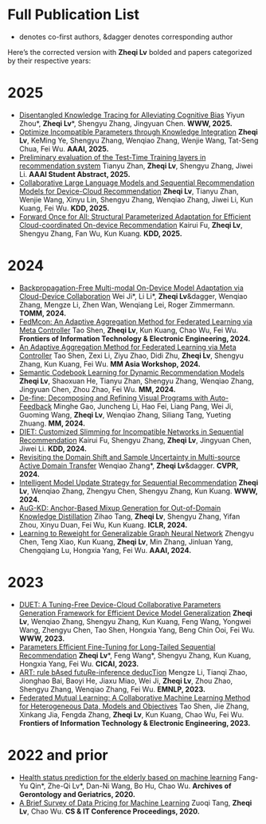 
[//]: # (# 📝 Representative Publications )

[//]: # (## Multi-modal Generative AI)

[//]: # (- Spoken Large Language Model: **InstructSpeech &#40;ICML 2024&#41;**, **UniAudio &#40;ICML 2024&#41;**, **AudioGPT &#40;AAAI demo 2024&#41;**, **Make-A-Voice &#40;ACL 2024&#41;**, **HiFi-Codec**)

[//]: # (- Text-to-Audio Synthesis: **Make-An-Audio &#40;ICML 2023&#41;**)

[//]: # (- Text-to-Speech Synthesis: **GenerSpeech &#40;NeurIPS 2022&#41;** for zero-shot text-to-speech, **FastDiff &#40;IJCAI 2022&#41; / ProDiff &#40;ACM-MM 2022a&#41;** for diffusion text-to-speech)

[//]: # (- Singing Voice Synthesis: **SingGAN &#40;ACM-MM 2022b&#41; / Multi-Singer &#40;ACM-MM 2021&#41;**)

[//]: # ()
[//]: # ()
[//]: # (## Multi-modal Language Processing)

[//]: # (- Audio-Visual Speech-to-Speech Translation: **TranSpeech &#40;ICLR 2023&#41; / AV-TranSpeech &#40;ACL 2023&#41;**)

[//]: # (- Self-Supervised Learning: **Prosody-MAE &#40;ACL 2023&#41;**)

[//]: # ()
[//]: # ()
[//]: # (<div class='paper-box'><div class='paper-box-image'><div><div class="badge">Arxiv 2023</div><img src='images/make-an-audio-arch.png' alt="sym" width="100%"></div></div>)

[//]: # (<div class='paper-box-text' markdown="1">)

[//]: # ()
[//]: # (- [AudioGPT: Understanding and Generating Speech, Music, Sound, and Talking Head.]&#40;https://arxiv.org/abs/2304.12995&#41; **Rongjie Huang**, Mingze Li, Dongchao Yang, Jiatong Shi, Xuankai Chang, Zhenhui Ye, Yuning Wu, Zhiqing Hong, Jiawei Huang, Jinglin Liu, Yi Ren, Zhou Zhao, Shinji Watanabe. **Arxiv, 2023**)

[//]: # ()
[//]: # (- **Academic / Industry Impact**: Our work are promoted by different media and forums, such as [Heart of Machine]&#40;https://mp.weixin.qq.com/s/pesuhzQ3cfaz-bhxMew46g&#41;, [New Intelligence]&#40;https://mp.weixin.qq.com/s/BXLxD0bboWS96iEHGZ9xTQ&#41;, and [Twitter]&#40;https://twitter.com/_akhaliq/status/1619589070329348096&#41;. We have code released at [![]&#40;https://img.shields.io/github/stars/AIGC-Audio/AudioGPT?style=social&label=Code+Stars&#41;]&#40;https://github.com/AIGC-Audio/AudioGPT&#41; [![Hugging Face]&#40;https://img.shields.io/badge/%F0%9F%A4%97%20Hugging%20Face-blue&#41;]&#40;https://huggingface.co/spaces/AIGC-Audio/AudioGPT&#41;.)

[//]: # ()
[//]: # (</div>)

[//]: # (</div>)

[//]: # ()
[//]: # (<div class='paper-box'><div class='paper-box-image'><div><div class="badge">ICML 2023</div><img src='images/make-an-audio-arch.png' alt="sym" width="100%"></div></div>)

[//]: # (<div class='paper-box-text' markdown="1">)

[//]: # ()
[//]: # (- [Make-An-Audio: Text-To-Audio Generation with Prompt-Enhanced Diffusion Models.]&#40;&#41; **Rongjie Huang**, Jiawei Huang, Dongchao Yang, Yi Ren, Mingze Li, Zhenhui Ye, Jinglin Liu, Xiang Yin, Zhou Zhao. **ICML, 2023. Hawaii, USA**)

[//]: # ()
[//]: # (- **Academic / Industry Impact**: Our work are promoted by different media and forums, such as [Heart of Machine]&#40;https://mp.weixin.qq.com/s/fphIJ13RWRIgGNTwYO06bw&#41;, [ByteDance]&#40;https://zhuanlan.zhihu.com/p/605228032&#41;, and [Twitter]&#40;https://twitter.com/_akhaliq/status/1619589070329348096&#41;. Code is coming!)

[//]: # ()
[//]: # (</div>)

[//]: # (</div>)

[//]: # ()
[//]: # (<div class='paper-box'><div class='paper-box-image'><div><div class="badge">ICLR 2023</div><img src='images/transpeech.png' alt="sym" width="100%"></div></div>)

[//]: # (<div class='paper-box-text' markdown="1">)

[//]: # ()
[//]: # (- [TranSpeech: Speech-to-Speech Translation With Bilateral Perturbation.]&#40;https://arxiv.org/abs/2205.12523&#41; **Rongjie Huang**, Jinglin Liu, Huadai Liu, Yi Ren, Lichao Zhang, Jinzheng He, and Zhou Zhao. **ICLR, 2023. Kigali, Rwanda** )

[//]: # ()
[//]: # (One of our **continuous efforts to reduce communication barrier**, and we have follow-up works: **Audio-Visual S2T [&#40;MixSpeech, ICCV 2023&#41;]&#40;https://arxiv.org/abs/2303.05309&#41;, Audio-Visual S2ST [&#40;AV-TranSpeech, ACL 2023&#41;]&#40;https://arxiv.org/abs/2305.15403&#41;, Multi-modal S2ST, Style-aware S2ST,  Zero-shot S2ST**. Code released: [![]&#40;https://img.shields.io/github/stars/Rongjiehuang/TranSpeech?style=social&label=Code+Stars&#41;]&#40;https://github.com/Rongjiehuang/TranSpeech&#41;. )

[//]: # ()
[//]: # (</div>)

[//]: # (</div>)

[//]: # ()
[//]: # (<div class='paper-box'><div class='paper-box-image'><div><div class="badge">NeurIPS 2022</div><img src='images/generspeech.png' alt="sym" width="100%"></div></div>)

[//]: # (<div class='paper-box-text' markdown="1">)

[//]: # ()
[//]: # (- [GenerSpeech: Towards Style Transfer for Generalizable Out-Of-Domain Text-to-Speech.]&#40;https://arxiv.org/abs/2205.07211&#41; **Rongjie Huang**, Yi Ren, Jinglin Liu, Chenye Cui, and Zhou Zhao. **NeurIPS, 2022. New Orleans, USA**)

[//]: # ()
[//]: # (The first **zero-shot** TTS generalizable to unseen speaker, emotion, and prosody! Media coverage: [PaperWeekly]&#40;https://mp.weixin.qq.com/s/Mp181vfq24m1HqgJqbMnlg&#41;, [Speech Home]&#40;https://mp.weixin.qq.com/s/EXdfb0DUTbB6OHbjDS2u7g&#41;. Code released: [![]&#40;https://img.shields.io/github/stars/Rongjiehuang/GenerSpeech?style=social&label=Code+Stars&#41;]&#40;https://github.com/Rongjiehuang/GenerSpeech&#41;. )

[//]: # ()
[//]: # ()
[//]: # (</div>)

[//]: # (</div>)

[//]: # ()
[//]: # (<div class='paper-box'><div class='paper-box-image'><div><div class="badge">ICJAI 2022</div><img src='images/fastdiff.png' alt="sym" width="100%"></div></div>)

[//]: # (<div class='paper-box-text' markdown="1">)

[//]: # ()
[//]: # (- [FastDiff: A Fast Conditional Diffusion Model for High-Quality Speech Synthesis.]&#40;https://arxiv.org/abs/2204.09934&#41; **Rongjie Huang**, Max W.Y. Lam, Jun Wang, Dan Su, Dong Yu, Yi Ren, and Zhou Zhao. **IJCAI, 2022&#40;oral&#41;. Vienna, Austria** )

[//]: # ()
[//]: # (One of our **continuous efforts in generative modeling**, and we have follow-up works: **FastDiff 2, ProDiff**. We release a **diffusion text-to-speech pipeline** [![Hugging Face]&#40;https://img.shields.io/badge/%F0%9F%A4%97%20Hugging%20Face-blue&#41;]&#40;https://huggingface.co/spaces/Rongjiehuang/ProDiff&#41; using **ProDiff** [![]&#40;https://img.shields.io/github/stars/Rongjiehuang/prodiff?style=social&label=Code+Stars&#41;]&#40;https://github.com/Rongjiehuang/prodiff&#41; and **FastDiff** [![]&#40;https://img.shields.io/github/stars/Rongjiehuang/FastDiff?style=social&label=Code+Stars&#41;]&#40;https://github.com/Rongjiehuang/FastDiff&#41;. Our work are promoted by different media and forums, such as [Tencent AI Lab]&#40;https://mp.weixin.qq.com/s/GmLzLw3GnDsK0OuUpgEySQ&#41;, [Speech Home]&#40;https://mp.weixin.qq.com/s/BWf_uZdG0icWk5odChxhuA&#41;, and [Twitter]&#40;https://twitter.com/_akhaliq/status/1517308526691065856&#41;, which is a [Trending Project at both Github and Paperwithcode.]&#40;https://twitter.com/pythontrending/status/1528332486257819651&#41; )

[//]: # ()
[//]: # (</div>)

[//]: # (</div>)

# Full Publication List

[//]: # (* denotes co-first authors, # denotes co-supervised)
* denotes co-first authors, &dagger denotes corresponding author

Here’s the corrected version with **Zheqi Lv** bolded and papers categorized by their respective years:

# 2025

- [Disentangled Knowledge Tracing for Alleviating Cognitive Bias]() Yiyun Zhou*, **Zheqi Lv***, Shengyu Zhang, Jingyuan Chen. **WWW, 2025.**
- [Optimize Incompatible Parameters through Knowledge Integration]() **Zheqi Lv**, KeMing Ye, Shengyu Zhang, Wenqiao Zhang, Wenjie Wang, Tat-Seng Chua, Fei Wu. **AAAI, 2025.**
- [Preliminary evaluation of the Test-Time Training layers in recommendation system]() Tianyu Zhan, **Zheqi Lv**, Shengyu Zhang, Jiwei Li. **AAAI Student Abstract, 2025.**
- [Collaborative Large Language Models and Sequential Recommendation Models for Device-Cloud Recommendation]() **Zheqi Lv**, Tianyu Zhan, Wenjie Wang, Xinyu Lin, Shengyu Zhang, Wenqiao Zhang, Jiwei Li, Kun Kuang, Fei Wu. **KDD, 2025.**
- [Forward Once for All: Structural Parameterized Adaptation for Efficient Cloud-coordinated On-device Recommendation]() Kairui Fu, **Zheqi Lv**, Shengyu Zhang, Fan Wu, Kun Kuang. **KDD, 2025.**


# 2024

- [Backpropagation-Free Multi-modal On-Device Model Adaptation via Cloud-Device Collaboration]() Wei Ji*, Li Li*, **Zheqi Lv**&dagger, Wenqiao Zhang, Mengze Li, Zhen Wan, Wenqiang Lei, Roger Zimmermann. **TOMM, 2024.**
- [FedMcon: An Adaptive Aggregation Method for Federated Learning via Meta Controller]() Tao Shen, **Zheqi Lv**, Kun Kuang, Chao Wu, Fei Wu. **Frontiers of Information Technology & Electronic Engineering, 2024.**
- [An Adaptive Aggregation Method for Federated Learning via Meta Controller]() Tao Shen, Zexi Li, Ziyu Zhao, Didi Zhu, **Zheqi Lv**, Shengyu Zhang, Kun Kuang, Fei Wu. **MM Asia Workshop, 2024.**
- [Semantic Codebook Learning for Dynamic Recommendation Models]() **Zheqi Lv**, Shaoxuan He, Tianyu Zhan, Shengyu Zhang, Wenqiao Zhang, Jingyuan Chen, Zhou Zhao, Fei Wu. **MM, 2024.**
- [De-fine: Decomposing and Refining Visual Programs with Auto-Feedback]() Minghe Gao, Juncheng Li, Hao Fei, Liang Pang, Wei Ji, Guoming Wang, **Zheqi Lv**, Wenqiao Zhang, Siliang Tang, Yueting Zhuang. **MM, 2024.**
- [DIET: Customized Slimming for Incompatible Networks in Sequential Recommendation]() Kairui Fu, Shengyu Zhang, **Zheqi Lv**, Jingyuan Chen, Jiwei Li. **KDD, 2024.**
- [Revisiting the Domain Shift and Sample Uncertainty in Multi-source Active Domain Transfer]() Wenqiao Zhang*, **Zheqi Lv**&dagger. **CVPR, 2024.**
- [Intelligent Model Update Strategy for Sequential Recommendation]() **Zheqi Lv**, Wenqiao Zhang, Zhengyu Chen, Shengyu Zhang, Kun Kuang. **WWW, 2024.**
- [AuG-KD: Anchor-Based Mixup Generation for Out-of-Domain Knowledge Distillation]() Zihao Tang, **Zheqi Lv**, Shengyu Zhang, Yifan Zhou, Xinyu Duan, Fei Wu, Kun Kuang. **ICLR, 2024.**
- [Learning to Reweight for Generalizable Graph Neural Network]() Zhengyu Chen, Teng Xiao, Kun Kuang, **Zheqi Lv**, Min Zhang, Jinluan Yang, Chengqiang Lu, Hongxia Yang, Fei Wu. **AAAI, 2024.**

# 2023

- [DUET: A Tuning-Free Device-Cloud Collaborative Parameters Generation Framework for Efficient Device Model Generalization]() **Zheqi Lv**, Wenqiao Zhang, Shengyu Zhang, Kun Kuang, Feng Wang, Yongwei Wang, Zhengyu Chen, Tao Shen, Hongxia Yang, Beng Chin Ooi, Fei Wu. **WWW, 2023.**
- [Parameters Efficient Fine-Tuning for Long-Tailed Sequential Recommendation]() **Zheqi Lv***, Feng Wang*, Shengyu Zhang, Kun Kuang, Hongxia Yang, Fei Wu. **CICAI, 2023.**
- [ART: rule bAsed futuRe-inference deducTion]() Mengze Li, Tianqi Zhao, Jionghao Bai, Baoyi He, Jiaxu Miao, Wei Ji, **Zheqi Lv**, Zhou Zhao, Shengyu Zhang, Wenqiao Zhang, Fei Wu. **EMNLP, 2023.**
- [Federated Mutual Learning: A Collaborative Machine Learning Method for Heterogeneous Data, Models and Objectives]() Tao Shen, Jie Zhang, Xinkang Jia, Fengda Zhang, **Zheqi Lv**, Kun Kuang, Chao Wu, Fei Wu. **Frontiers of Information Technology & Electronic Engineering, 2023.**

# 2022 and prior

- [Health status prediction for the elderly based on machine learning]() Fang-Yu Qin*, Zhe-Qi Lv*, Dan-Ni Wang, Bo Hu, Chao Wu. **Archives of Gerontology and Geriatrics, 2020.**
- [A Brief Survey of Data Pricing for Machine Learning]() Zuoqi Tang, **Zheqi Lv**, Chao Wu. **CS & IT Conference Proceedings, 2020.**


[//]: # (# 2025)

[//]: # ()
[//]: # (- [OmniSep: Unified Omni-modal Sound Separation.]&#40;&#41; Xize Cheng, Zehan Wang, Ziang Zhang, **Rongjie Huang**, Jialung Zuo, Shengpeng Ji, Ziyang Ma, Siqi Zheng, Tao Jin, Zhou Zhao. **ICLR, 2025**)

[//]: # ()
[//]: # ()
[//]: # (- [Lumina-T2X: Transforming Text into Any Modality, Resolution, and Duration via Flow-based Large Diffusion Transformers.]&#40;&#41; Peng Gao, Le Zhuo, Dongyang Liu, Ruoyi Du, Xu Luo, Longtian Qiu, Yuhang Zhang, **Rongjie Huang**, Shijie Geng, Renrui Zhang, Junlin Xie, Wenqi Shao, Zhengkai Jiang, Tianshuo Yang, Weicai Ye. **ICLR, 2025**)

[//]: # ()
[//]: # ()
[//]: # (- [GeneFace++: Generalized and Stable Real-Time Audio-Driven 3D Talking Face Generation.]&#40;&#41; Zhenhui Ye, Jinzheng He, Ziyue Jiang, **Rongjie Huang**, Jiawei Huang, Jinglin Liu, Yi Ren, Xiang Yin, Zejun MA, Zhou Zhao. **ICLR, 2025**)

[//]: # ()
[//]: # ()
[//]: # (- [WavTokenizer: an Efficient Acoustic Discrete Codec Tokenizer for Audio Language Modeling.]&#40;&#41; Shengpeng Ji, Ziyue Jiang, Wen Wang, Yifu Chen, Minghui Fang, Jialong Zuo, Qian Yang, Xize Cheng, Zehan Wang, Ruiqi Li, Ziang Zhang, Xiaoda Yang, **Rongjie Huang**, Yidi Jiang, Qian Chen. **ICLR, 2025**)

[//]: # ()
[//]: # ()
[//]: # (- [Improving Multi-modal Representations via Binding Space in Scale.]&#40;&#41; Zehan Wang, Ziang Zhang, Minjie Hong, Hang Zhang, Luping Liu, **Rongjie Huang**, Xize Cheng, Shengpeng Ji, Tao Jin, Hengshuang Zhao, Zhou Zhao.  **ICLR, 2025**)

[//]: # ()
[//]: # ()
[//]: # (- [VoxDialogue: Can Spoken Dialogue Systems Understand Information Beyond Words?]&#40;&#41; Xize Cheng, Ruofan Hu, Xiaoda Yang, Jingyu Lu, Dongjie Fu, Zehan Wang, Shengpeng Ji, Rongjie Huang, Boyang Zhang, Tao Jin, Zhou Zhao.  **ICLR, 2025**)

[//]: # ()
[//]: # ()
[//]: # (- [TechSinger: Technique Controllable Multilingual Singing Voice Synthesis via Flow Matching.]&#40;&#41; Wenxiang Guo, Yu Zhang, Changhao Pan, **Rongjie Huang**, Li Tang, Ruiqi Li, Zhiqing Hong, Yongqi Wang, Zhou Zhao. **AAAI, 2025**)

[//]: # ()
[//]: # ()
[//]: # (- [3D-Speaker-Toolkit: An Open-Source Toolkit for Multimodal Speaker Verification and Diarization.]&#40;&#41; Yafeng Chen, Siqi Zheng, Hui Wang, **Rongjie Huang**, Qian Chen, Shiliang Zhang, Wen Wang, Xihao Li. **ICASSP, 2025**)

[//]: # ()
[//]: # ()
[//]: # (- [NAT3DSound: 3D Spatial Sound Field Synthesis with Multi-Modal Non-Autoregressive Transformer.]&#40;&#41; Fuming You, **Rongjie Huang**, Boyang Zhang, Yongqi Wang, Zhiqing Hong, Qian Yang, Zhimeng Zhang, Zhou Zhao. **ICASSP, 2025**)

[//]: # ()
[//]: # ()
[//]: # ()
[//]: # (# 2024)

[//]: # ()
[//]: # ()
[//]: # ()
[//]: # (- [InstructSpeech: Following Speech Editing Instructions via Large Language Models.]&#40;&#41; **Rongjie Huang**, Ruofan Hu, Yongqi Wang, Zehan Wang, Xize Cheng, Ziyue Jiang, Zhenhui Ye, Dongchao Yang, Luping Liu, Peng Gao, Zhou Zhao. **ICML, 2024.**)

[//]: # ()
[//]: # (- [Make-A-Voice: Multilingual Unified Voice Generation With Discrete Representation at Scale.]&#40;&#41; **Rongjie Huang**, Chunlei Zhang, Yongqi Wang, Dongchao Yang, Jinchuan Tian, Luping Liu, Zhenhui Ye, Ziyue Jiang, Xuankai Chang, Jiatong Shi, Chao Weng, Zhou Zhao, Dong Yu. **ACL, 2024.**)

[//]: # ()
[//]: # (- [AudioGPT: Understanding and Generating Speech, Music, Sound, and Talking Head.]&#40;https://arxiv.org/abs/2304.12995&#41; **Rongjie Huang**, Mingze Li, Dongchao Yang, Jiatong Shi, Xuankai Chang, Zhenhui Ye, Yuning Wu, Zhiqing Hong, Jiawei Huang, Jinglin Liu, Yi Ren, Zhou Zhao, Shinji Watanabe. **AAAI demo, 2024**)

[//]: # ()
[//]: # (- [UniAudio: An Audio Foundation Model Toward Universal Audio Generation.]&#40;&#41; Dongchao Yang, Jinchuan Tian, Xu Tan, **Rongjie Huang**, Songxiang Liu, Xuankai Chang, Jiatong Shi, Sheng Zhao, Jiang Bian, Xixin Wu, Zhou Zhao, Shinji Watanabe, Helen M. Meng. **ICML, 2024.**)

[//]: # ()
[//]: # (- [Molecule-Space: Free Lunch in Unified Multimodal Space via Knowledge Fusion.]&#40;&#41; Zehan Wang, Ziang Zhang, Xize Cheng, **Rongjie Huang**, Luping Liu, Zhenhui Ye, Haifeng Huang, Yang Zhao, Tao Jin, Peng Gao, Zhou Zhao. **ICML, 2024.**)

[//]: # ()
[//]: # (- [InstructTTS: Modelling Expressive TTS in Discrete Latent Space with Natural Language Style Prompt.]&#40;&#41; Dongchao Yang, Songxiang Liu, **Rongjie Huang**, Guangzhi Lei, Chao Weng, Helen Meng, Dong Yu. **IEEE Transactions on Acoustics, Speech, and Signal Processing.**)

[//]: # ()
[//]: # (- [Robust Singing Voice Transcription Serves Synthesis.]&#40;&#41; Ruiqi Li, Yu Zhang, Yongqi Wang, Zhiqing Hong, **Rongjie Huang**, Zhou Zhao.  **ACL, 2024.**)

[//]: # ()
[//]: # (- [Text-to-Song: Towards Controllable Music Generation Incorporating Vocal and Accompaniment.]&#40;&#41; Zhiqing Hong, **Rongjie Huang**, Xize Cheng, Yongqi Wang, Ruiqi Li, Fuming You, Zhou Zhao, Zhimeng Zhang.  **ACL, 2024.**)

[//]: # ()
[//]: # (- [TransFace: Unit-Based Audio-Visual Speech Synthesizer for Talking Head Translation.]&#40;&#41; Xize Cheng, **Rongjie Huang**, Linjun Li, Tao Jin, Zehan Wang, Aoxiong Yin, Minglei Li, Xinyu Duan, changpeng yang, Zhou Zhao.  **ACL finding, 2024.**)

[//]: # ()
[//]: # (- [Wav2SQL: Direct Generalizable Speech-To-SQL Parsing.]&#40;&#41; Huadai Liu, **Rongjie Huang**, Jinzheng He, Ran Shen, Gang Sun, Xize Cheng and Zhou Zhao. **ACL finding, 2024.**)

[//]: # ()
[//]: # (- [Self-Supervised Singing Voice Pre-Training towards Speech-to-Singing Conversion.]&#40;&#41; Ruiqi Li, **Rongjie Huang**, Yongqi Wang, Zhiqing Hong, Zhou Zhao. **ACL finding, 2024.**)

[//]: # ()
[//]: # (- [Real3D-Portrait: One-shot Realistic 3D Talking Portrait Synthesis.]&#40;&#41; Zhenhui Ye, Tianyun Zhong, Yi Ren, Jiaqi Yang, Weichuang Li, Jiawei Huang, Ziyue Jiang, Jinzheng He, **Rongjie Huang**, Jinglin Liu, Chen Zhang, Xiang Yin, Zejun MA, Zhou Zhao. **ICLR, 2024.**)

[//]: # ()
[//]: # (- [StyleSinger: Style Transfer for Out-Of-Domain Singing Voice Synthesis.]&#40;&#41; Yu Zhang#, **Rongjie Huang**, Ruiqi Li, Jinzheng He, Yan Xia, Feiyang Chen, Xinyu Duan, Baoxing Huai, Zhou Zhao. **AAAI, 2024.**)

[//]: # ()
[//]: # (- [Prompt-Singer: Controllable Singing-Voice-Synthesis with Natural Language Prompt]&#40;&#41; Yongqi Wang#, Ruofan Hu#, **Rongjie Huang**, Zhiqing Hong, Ruiqi Li, Wenrui Liu, Fuming You, Tao Jin, Zhou Zhao. **NAACL, 2024.**)

[//]: # ()
[//]: # (- [EchoAudio: Efficient and High-Quality Text-to-Audio Generation with Minimal Inference Steps]&#40;&#41; Huadai Liu, **Rongjie Huang**, Yang Liu, Hengyuan Cao, Jialei Wang, Xize Cheng, Siqi Zheng, Zhou Zhao. **ACMMM, 2024.**)

[//]: # ()
[//]: # ()
[//]: # (# 2023)

[//]: # ()
[//]: # (- [Make-An-Audio: Text-To-Audio Generation with Prompt-Enhanced Diffusion Models.]&#40;&#41; **Rongjie Huang**, Jiawei Huang, Dongchao Yang, Yi Ren, Mingze Li, Zhenhui Ye, Jinglin Liu, Xiang Yin, Zhou Zhao. **ICML, 2023. Hawaii, USA**)

[//]: # ()
[//]: # (- [Mega-TTS: Zero-Shot Text-to-Speech at Scale with Intrinsic Inductive Bias.]&#40;&#41; Ziyue Jiang, Yi Ren, Zhenhui Ye, Jinglin Liu, Chen Zhang, Qian Yang, Shengpeng Ji, **Rongjie Huang**, Chunfeng Wang, Xiang Yin, Zejun Ma, Zhou Zhao. **Arxiv**)

[//]: # ()
[//]: # (- [Make-An-Audio 2: Improving Text-to-Audio with Dual Text Information Representation.]&#40;&#41; Jiawei Huang#, Yi Ren, **Rongjie Huang**, Dongchao Yang, Zhenhui Ye, Chen Zhang, Jinglin Liu, Xiang Yin, Zejun Ma, Zhou Zhao. **Arxiv, 2023**)

[//]: # ()
[//]: # (- [TranSpeech: Speech-to-Speech Translation With Bilateral Perturbation.]&#40;https://arxiv.org/abs/2205.12523&#41; **Rongjie Huang**, Jinglin Liu, Huadai Liu, Yi Ren, Lichao Zhang, Jinzheng He, and Zhou Zhao. **ICLR, 2023. Kigali, Rwanda** )

[//]: # ()
[//]: # (- [AV-TranSpeech: Audio-Visual Robust Speech-to-Speech Translation.]&#40;&#41; **Rongjie Huang**, Huadai Liu, Xize Cheng, Yi Ren, Linjun Li, Zhenhui Ye, Jinzheng He, Lichao Zhang, Jinglin Liu, Xiang Yin and Zhou Zhao. **ACL, 2023** )

[//]: # ()
[//]: # (- [MixSpeech: Cross-Modality Self-Learning with Audio-Visual Stream Mixup for Visual Speech Translation and Recognition.]&#40;&#41; Xize Cheng*, Linjun Li*, Tao Jin*, **Rongjie Huang***, Wang Lin, Zehan Wang, Huangdai Liu, Ye Wang, Aoxiong Yin, Zhou Zhao. **ICCV, 2023** )

[//]: # ()
[//]: # (- [CLAPSpeech: Learning Prosody from Text Context with Contrastive Language-Audio Pre-Training.]&#40;&#41; Zhenhui Ye*, **Rongjie Huang**, Yi Ren, Ziyue Jiang, Jinglin Liu, Jinzheng He, Xiang Yin and Zhou Zhao. **ACL, 2023** )

[//]: # ()
[//]: # (- [UniSinger: Unified End-to-End Singing Voice Synthesis With Cross-Modality Information Matching.]&#40;&#41; Zhiqing Hong#, Chenye Cui, **Rongjie Huang**, Lichao Zhang, Jinglin Liu, Jinzheng He, Zhou Zhao. **ACM MM, 2023**)

[//]: # ()
[//]: # (- [AlignSTS: Speech-to-Singing Conversion via Cross-Modal Alignment.]&#40;&#41; Ruiqi Li#, **Rongjie Huang**, Lichao Zhang, Jinglin Liu, Zhou Zhao. **ACL finding, 2023**)

[//]: # ()
[//]: # (- [RMSSinger: Realistic-Music-Score based Singing Voice Synthesis.]&#40;&#41; Jinzheng He, Jinglin Liu, Zhenhui Ye, **Rongjie Huang**, Chenye Cui, Huadai Liu, Zhou Zhao. **ACL finding, 2023**)

[//]: # ()
[//]: # (- [FluentSpeech: Stutter-Oriented Automatic Speech Editing with Context-Aware Diffusion Models.]&#40;&#41; Ziyue Jiang, Qian Yang, Jialong Zuo, Zhenhui Ye, **Rongjie Huang**, Yi Ren, Zhou Zhao. **ACL finding, 2023**)

[//]: # ()
[//]: # (- [Contrastive Token-Wise Meta-Learning for Unseen Performer Visual Temporal-Aligned Translation.]&#40;&#41; Linjun Li, Tao Jin, Xize Cheng, Ye Wang, Wang Lin, **Rongjie Huang**, Zhou Zhao. **ACL finding, 2023**)

[//]: # ()
[//]: # (- [ViT-TTS: Visual Text-to-Speech with Scalable Diffusion Transformer.]&#40;&#41; Huadai Liu, **Rongjie Huang**, Xuan Lin, Wenqiang Xu, Maozong Zheng, Hong Chen, Jinzheng He, Zhou Zhao. **EMNLP, 2023**)

[//]: # ()
[//]: # ()
[//]: # (# 2022)

[//]: # ()
[//]: # (- [GenerSpeech: Towards Style Transfer for Generalizable Out-Of-Domain Text-to-Speech.]&#40;https://arxiv.org/abs/2205.07211&#41; **Rongjie Huang**, Yi Ren, Jinglin Liu, Chenye Cui, and Zhou Zhao. **NeurIPS, 2022. New Orleans, USA**)

[//]: # ()
[//]: # (- [Prosody-TTS: Self-Supervised Prosody Pretraining with Latent Diffusion For Text-to-Speech.]&#40;&#41; **Rongjie Huang**, Chunlei Zhang, Yi Ren, Zhou Zhao, Dong Yu. **ACL finding, 2023**)

[//]: # ()
[//]: # (- [FastDiff 2: Dually Incorporating GANs into Diffusion Models for High-Quality Speech Synthesis.]&#40;&#41; **Rongjie Huang**, Yi Ren, Jinglin Liu, Luping Liu, Zhou Zhao. **ACL finding, 2023**)

[//]: # ()
[//]: # (- [FastDiff: A Fast Conditional Diffusion Model for High-Quality Speech Synthesis.]&#40;https://arxiv.org/abs/2204.09934&#41; **Rongjie Huang**, Max W.Y. Lam, Jun Wang, Dan Su, Dong Yu, Yi Ren, and Zhou Zhao. **IJCAI, 2022&#40;oral&#41;. Vienna, Austria** )

[//]: # ()
[//]: # (- [ProDiff: Progressive Fast Diffusion Model for High-Quality Text-to-Speech.]&#40;&#41; **Rongjie Huang**, Zhou Zhao, Huadai Liu, Jinglin Liu, and Yi Ren. **ACM MM, 2022. Lisbon, Portugal**)

[//]: # ()
[//]: # (- [M4Singer: a Multi-Style, Multi-Singer and Musical Score Provided Mandarin Singing Corpus.]&#40;https://arxiv.org/abs/2205.07211&#41; Lichao Zhang, Ruiqi Li, Shoutong Wang, Liqun Deng, Jinglin Liu, Yi Ren, Jinzheng He, **Rongjie Huang**, Jieming Zhu, Xiao Chen, and Zhou Zhao. **NeurIPS, 2022. New Orleans, USA**)

[//]: # ()
[//]: # (- [VarietySound: Timbre-Controllable Video to Sound Generation via Unsupervised Information Disentanglement.]&#40;&#41; Chenye Cui, Yi Ren, Jinglin Liu, **Rongjie Huang**, Zhou Zhao. **ICASSP, 2023**)

[//]: # ()
[//]: # (# 2021)

[//]: # ()
[//]: # (- [Multi-Singer: Fast multi-singer singing voice vocoder with a large-scale corpus.]&#40;https://dl.acm.org/doi/abs/10.1145/3474085.3475437&#41; **Rongjie Huang**, Feiyang Chen, Yi Ren, Jinglin Liu, Chenye Cui, and Zhou Zhao. **ACM MM, 2021&#40;oral&#41;. Chengdu, China** )

[//]: # (| [**Project**]&#40;https://multi-singer.github.io/&#41; | [![]&#40;https://img.shields.io/github/stars/Rongjiehuang/multi-singer?style=social&label=Code+Stars&#41;]&#40;https://github.com/Rongjiehuang/multi-singer&#41;)

[//]: # ()
[//]: # (- [EMOVIE: A Mandarin Emotion Speech Dataset with a Simple Emotional Text-to-Speech Model.]&#40;https://arxiv.org/abs/2106.09317&#41; Chenye Cui, Yi Ren, Jinglin Liu, Feiyang Chen, **Rongjie Huang**, Mei Li, and Zhou Zhao. **Interspeech, 2021**)

[//]: # ()
[//]: # (- [Bilateral Denoising Diffusion Models.]&#40;https://arxiv.org/abs/2108.11514&#41; Max W.Y. Lam, Jun Wang, **Rongjie Huang**, Dan Su, Dong Yu. **Preprint**)

[//]: # ()
[//]: # ()
[//]: # (# 2020 and Prior)

[//]: # ()
[//]: # (- [SingGAN: Generative Adversarial NetWork For High-Fidelity Singing Voice Generation.]&#40;https://arxiv.org/abs/2110.07468&#41; **Rongjie Huang**, Chenye Cui, Feiyang Chen, Yi Ren, Jinglin Liu, and Zhou Zhao. **ACM MM, 2022. Lisbon, Portugal** )
[//]: # (| [**Project**]&#40;https://singgan.github.io/&#41; )